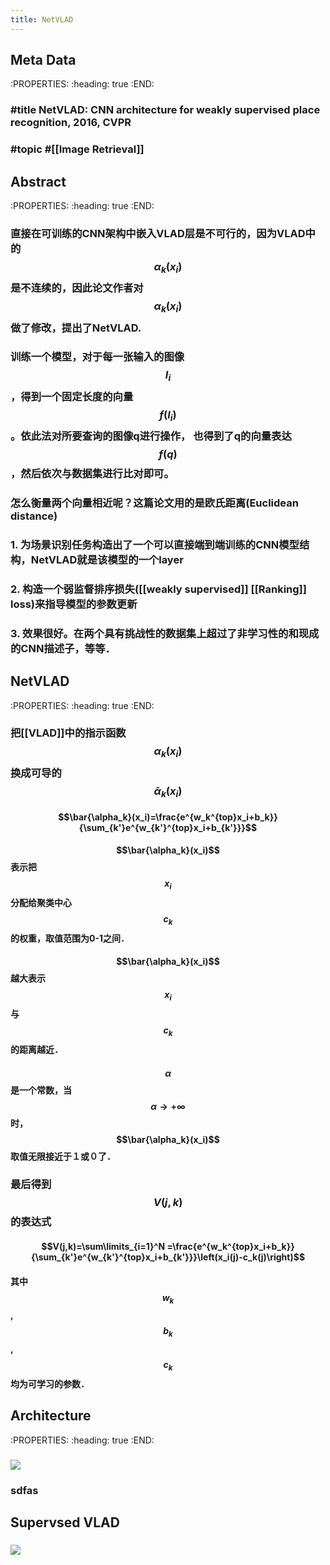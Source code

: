 ```yaml
---
title: NetVLAD
---
```


## Meta Data
:PROPERTIES:
:heading: true
:END:
### #title NetVLAD: CNN architecture for weakly supervised place recognition, 2016, CVPR
### #topic #[[Image Retrieval]]

## Abstract
:PROPERTIES:
:heading: true
:END:
### 直接在可训练的CNN架构中嵌入VLAD层是不可行的，因为VLAD中的$$\alpha_k(x_i)$$是不连续的，因此论文作者对 $$\alpha_k(x_i)$$做了修改，提出了NetVLAD.

### 训练一个模型，对于每一张输入的图像$$I_i$$，得到一个固定长度的向量$$f(I_i)$$。依此法对所要查询的图像q进行操作， 也得到了q的向量表达$$f(q)$$，然后依次与数据集进行比对即可。

### 怎么衡量两个向量相近呢？这篇论文用的是欧氏距离(Euclidean distance)

### 1. 为场景识别任务构造出了一个可以直接端到端训练的CNN模型结构，NetVLAD就是该模型的一个layer

### 2. 构造一个弱监督排序损失([[weakly supervised]] [[Ranking]] loss)来指导模型的参数更新

### 3. 效果很好。在两个具有挑战性的数据集上超过了非学习性的和现成的CNN描述子，等等．

## NetVLAD
:PROPERTIES:
:heading: true
:END:
### 把[[VLAD]]中的指示函数$$\alpha_k(x_i)$$换成可导的$$\bar{\alpha}_k(x_i)$$
#### $$\bar{\alpha_k}(x_i)=\frac{e^{w_k^{top}x_i+b_k}}{\sum_{k'}e^{w_{k'}^{top}x_i+b_{k'}}}$$

#### $$\bar{\alpha_k}(x_i)$$表示把$$x_i$$分配给聚类中心$$c_k$$的权重，取值范围为0-1之间．

#### $$\bar{\alpha_k}(x_i)$$越大表示$$x_i$$与$$c_k$$的距离越近．

#### $$\alpha$$是一个常数，当$$\alpha\rightarrow +\infty$$时，$$\bar{\alpha_k}(x_i)$$取值无限接近于１或０了．

### 最后得到$$V(j,k)$$的表达式
#### $$V(j,k)=\sum\limits_{i=1}^N =\frac{e^{w_k^{top}x_i+b_k}}{\sum_{k'}e^{w_{k'}^{top}x_i+b_{k'}}}\left(x_i(j)-c_k(j)\right)$$

#### 其中$$w_k$$,$$b_k$$,$$c_k$$均为可学习的参数．

## Architecture
:PROPERTIES:
:heading: true
:END:
### ![](https://firebasestorage.googleapis.com/v0/b/firescript-577a2.appspot.com/o/imgs%2Fapp%2FSLAM%2F7rYkbYZqhN.png?alt=media&token=3fd69688-d5c6-4ea9-8d8a-2c7a4902658b)

### sdfas

## Supervsed VLAD
### ![](https://firebasestorage.googleapis.com/v0/b/firescript-577a2.appspot.com/o/imgs%2Fapp%2FSLAM%2Fwai5aWdSY7.png?alt=media&token=5fd74c67-6b94-4a8a-b955-995321e690e7)

### 
